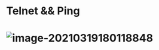 # Telnet && Ping



# ![image-20210319180118848](C:\Users\vans-icetech\AppData\Roaming\Typora\typora-user-images\image-20210319180118848.png)